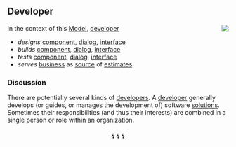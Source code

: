 ## Developer

<img src="https://rawgithub.com/nikboyd/sample-domain/master/images/developer.svg" align="right"/>

In the context of this [Model](model.md), [developer](https://github.com/nikboyd/sample-domain/blob/master/developer.md)

* <i>designs</i> [component](https://github.com/nikboyd/sample-domain/blob/master/component.md), [dialog](https://github.com/nikboyd/sample-domain/blob/master/dialog.md), [interface](https://github.com/nikboyd/sample-domain/blob/master/interface.md)
* <i>builds</i> [component](https://github.com/nikboyd/sample-domain/blob/master/component.md), [dialog](https://github.com/nikboyd/sample-domain/blob/master/dialog.md), [interface](https://github.com/nikboyd/sample-domain/blob/master/interface.md)
* <i>tests</i> [component](https://github.com/nikboyd/sample-domain/blob/master/component.md), [dialog](https://github.com/nikboyd/sample-domain/blob/master/dialog.md), [interface](https://github.com/nikboyd/sample-domain/blob/master/interface.md)
* <i>serves</i> [business](https://github.com/nikboyd/sample-domain/blob/master/business.md) as [source](https://github.com/nikboyd/sample-domain/blob/master/source.md) of [estimates](https://github.com/nikboyd/sample-domain/blob/master/estimate.md)

### Discussion

There are potentially several kinds of [developers](https://github.com/nikboyd/sample-domain/blob/master/developer.md).
A [developer](https://github.com/nikboyd/sample-domain/blob/master/developer.md) generally develops (or guides, or manages the development of) software [solutions](https://github.com/nikboyd/sample-domain/blob/master/solution.md).
Sometimes their responsibilities (and thus their interests) are combined in a single person or role within an organization.


<h4 align="center"><b>&sect; &sect; &sect;</b></h4>

